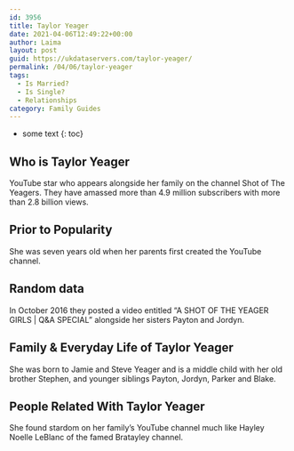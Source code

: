 ```yaml
---
id: 3956
title: Taylor Yeager
date: 2021-04-06T12:49:22+00:00
author: Laima
layout: post
guid: https://ukdataservers.com/taylor-yeager/
permalink: /04/06/taylor-yeager
tags:
  - Is Married?
  - Is Single?
  - Relationships
category: Family Guides
---
```


* some text
{: toc}


## Who is Taylor Yeager
                  
                  
                  
YouTube star who appears alongside her family on the channel Shot of The Yeagers. They have amassed more than 4.9 million subscribers with more than 2.8 billion views. 
                  
              
            
              
            
                
                
                
## Prior to Popularity
                  
                  
                  
She was seven years old when her parents first created the YouTube channel. 
                  
              
            
              
            
                
                
                
## Random data
                  
                  
                  
In October 2016 they posted a video entitled &#8220;A SHOT OF THE YEAGER GIRLS | Q&A SPECIAL&#8221; alongside her sisters Payton and Jordyn.
                  
              
            
              
            
                
                
                
## Family & Everyday Life of Taylor Yeager
                  
                  
                  
She was born to Jamie and Steve Yeager and is a middle child with her old brother Stephen, and younger siblings Payton, Jordyn, Parker and Blake. 
                  
              
            
              
            
                
                
                
## People Related With Taylor Yeager
                  
                  
                  
She found stardom on her family&#8217;s YouTube channel much like Hayley Noelle LeBlanc of the famed Bratayley channel.
                  
              
            
              
            
                
              
            
              
              
            
            
              
            
          
          
          